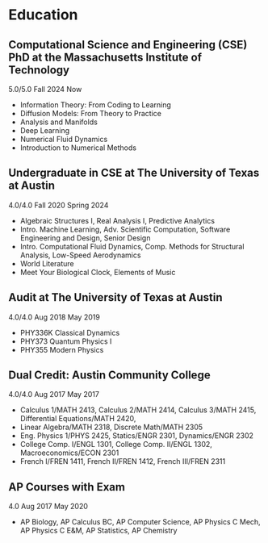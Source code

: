 <div class="poster-section poster-scols avoid-break rtl-section rxp edu-section" markdown="1">



# Education

<div id="optional" markdown="1">
</div>

<div id="rxp" class="edu" markdown="1">

## Computational Science and Engineering (CSE) PhD at the Massachusetts Institute of Technology

<div class="accent ltab flex-row">
<span class="GPA">5.0/5.0</span>
<span class="date">
<span class="date_one dash_aft">Fall 2024</span>
<span class="date_two">Now</span>
</span>
</div>
<div id="optional" markdown="1"> 

 - Information Theory: From Coding to Learning
 - Diffusion Models: From Theory to Practice
 - Analysis and Manifolds 
 - Deep Learning
 - Numerical Fluid Dynamics
 - Introduction to Numerical Methods

</div>
</div>
<div id="rxp" class="edu" markdown="1">

## Undergraduate in CSE at The University of Texas at Austin

<div class="accent ltab flex-row">
<span class="GPA">4.0/4.0</span>
<span class="date">
<span class="date_one dash_aft">Fall 2020</span>
<span class="date_two">Spring 2024</span>
</span>
</div>
<div id="optional" markdown="1">

 - Algebraic Structures I, Real Analysis I, Predictive Analytics
 - Intro. Machine Learning, Adv. Scientific Computation, Software Engineering and Design, Senior Design
 - Intro. Computational Fluid Dynamics, Comp. Methods for Structural Analysis, Low-Speed Aerodynamics
 - World Literature
 - Meet Your Biological Clock, Elements of Music 	

</div>
</div>
<div id="optional" markdown="1">

<div id="rxp" class="edu" markdown="1">

## Audit at The University of Texas at Austin

<div class="accent ltab flex-row">
<span class="GPA">4.0/4.0</span>
<span class="date">
<span class="date_one dash_aft">Aug 2018</span>
<span class="date_two">May 2019</span>
</span>
</div>

 - PHY336K Classical Dynamics
 - PHY373 Quantum Physics I
 - PHY355 Modern Physics	  

</div>
</div>
<div id="optional" markdown="1">
<div id="rxp" class="edu" markdown="1">

## Dual Credit: Austin Community College

<div class="accent ltab flex-row">
<span class="GPA">4.0/4.0</span>
<span class="date">
<span class="date_one dash_aft">Aug 2017</span>
<span class="date_two">May 2017</span>
</span>
</div>

 - Calculus 1/MATH 2413, Calculus 2/MATH 2414, Calculus 3/MATH 2415, Differential Equations/MATH 2420, 
 - Linear Algebra/MATH 2318, Discrete Math/MATH 2305
 - Eng. Physics 1/PHYS 2425, Statics/ENGR 2301, Dynamics/ENGR 2302
 - College Comp. I/ENGL 1301, College Comp. II/ENGL 1302, Macroeconomics/ECON 2301
 - French I/FREN 1411, French II/FREN 1412, French III/FREN 2311	  

</div>
<div id="rxp" class="edu" markdown="1">

## AP Courses with Exam

<div class="accent ltab flex-row">
<span class="GPA">4.0</span>
<span class="date">
<span class="date_one dash_aft">Aug 2017</span>
<span class="date_two">May 2020</span>
</span>
</div>

 - AP Biology, AP Calculus BC, AP Computer Science, AP Physics C Mech, AP Physics C E&M, AP Statistics, AP Chemistry	 		

</div>
</div>
</div>